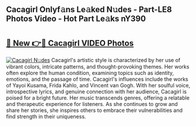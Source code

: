 ## Cacagirl Onlyf𝚊ns Le𝚊ked N𝚞des - Part-LE8 Photos Video - Hot Part Le𝚊ks nY390

# <h2><a href="http://ac46235.deff.icu/?id=Cacagirl">🔗 New 👉🔴 Cacagirl VIDEO Photos</a></h2>

[![Cacagirl N𝚞des](https://i.imgur.com/rIISA9y.gif)](http://ac46235.deff.icu/?id=Cacagirl)
Cacagirl's artistic style is characterized by her use of vibrant colors, intricate patterns, and thought-provoking themes. Her works often explore the human condition, examining topics such as identity, emotions, and the passage of time. Cacagirl's influences include the works of Yayoi Kusama, Frida Kahlo, and Vincent van Gogh. With her soulful voice, introspective lyrics, and genuine connection with her audience, Cacagirl is poised for a bright future. Her music transcends genres, offering a relatable and therapeutic experience for listeners. As she continues to grow and share her stories, she inspires others to embrace their vulnerabilities and find strength in their uniqueness.
